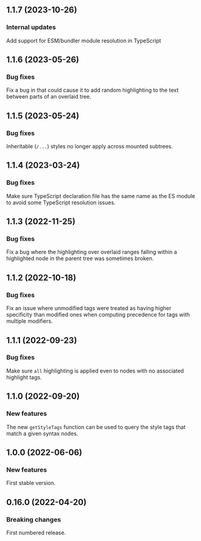 ## 1.1.7 (2023-10-26)

### Internal updates

Add support for ESM/bundler module resolution in TypeScript

## 1.1.6 (2023-05-26)

### Bug fixes

Fix a bug in  that could cause it to add random highlighting to the text between parts of an overlaid tree.

## 1.1.5 (2023-05-24)

### Bug fixes

Inheritable (`/...`) styles no longer apply across mounted subtrees.

## 1.1.4 (2023-03-24)

### Bug fixes

Make sure TypeScript declaration file has the same name as the ES module to avoid some TypeScript resolution issues.

## 1.1.3 (2022-11-25)

### Bug fixes

Fix a bug where the highlighting over overlaid ranges falling within a highlighted node in the parent tree was sometimes broken.

## 1.1.2 (2022-10-18)

### Bug fixes

Fix an issue where unmodified tags were treated as having higher specificity than modified ones when computing precedence for tags with multiple modifiers.

## 1.1.1 (2022-09-23)

### Bug fixes

Make sure `all` highlighting is applied even to nodes with no associated highlight tags.

## 1.1.0 (2022-09-20)

### New features

The new `getStyleTags` function can be used to query the style tags that match a given syntax nodes.

## 1.0.0 (2022-06-06)

### New features

First stable version.

## 0.16.0 (2022-04-20)

### Breaking changes

First numbered release.
